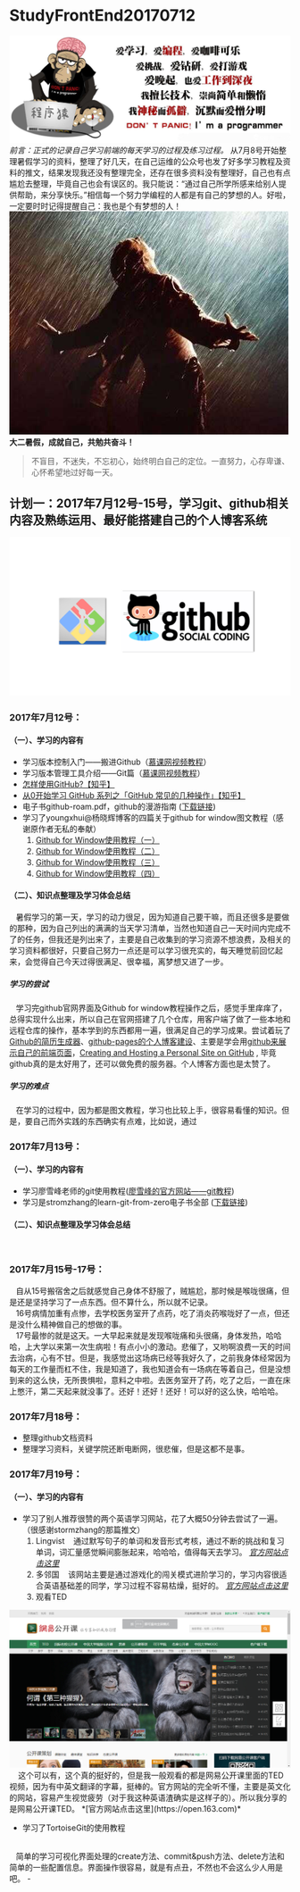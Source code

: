 # StudyFrontEnd20170712
<img src="img/001.png" title="这张图是001"/><br/>
*前言：正式的记录自己学习前端的每天学习的过程及练习过程。*
从7月8号开始整理暑假学习的资料，整理了好几天，在自己运维的公众号也发了好多学习教程及资料的推文，结果发现我还没有整理完全，还存在很多资料没有整理好，自己也有点尴尬去整理，毕竟自己也会有误区的。我只能说：“通过自己所学所感来给别人提供帮助，来分享快乐。”相信每一个努力学编程的人都是有自己的梦想的人。好啦，一定要时时记得提醒自己：我也是个有梦想的人！
<br/>
<img src="img/002.jpeg" title="这张图是002"/><br/>
**大二暑假，成就自己，共勉共奋斗！**

> 不盲目，不迷失，不忘初心，始终明白自己的定位。一直努力，心存卑谦、心怀希望地过好每一天。

## 计划一：2017年7月12号-15号，学习git、github相关内容及熟练运用、最好能搭建自己的个人博客系统
<img src="img/004.png" title="这张图是004"/>

### 2017年7月12号：
#### （一）、学习的内容有
- 学习版本控制入门——搬进Github（[慕课网视频教程](http://www.imooc.com/learn/390)）
- 学习版本管理工具介绍——Git篇（[慕课网视频教程](http://www.imooc.com/learn/208)）
- [怎样使用GitHub?【知乎】](https://www.zhihu.com/question/20070065)
- [从0开始学习 GitHub 系列之「GitHub 常见的几种操作」【知乎】](https://zhuanlan.zhihu.com/p/22874072)
- 电子书github-roam.pdf，github的漫游指南 ([下载链接](http://pan.baidu.com/s/1mikfDQK))
- 学习了youngxhui@杨晓辉博客的四篇关于github for window图文教程（感谢原作者无私的奉献）
  1. [Github for Window使用教程（一）](http://youngxhui.github.io/2016/05/03/GitHub-for-Windows%E4%BD%BF%E7%94%A8%E6%95%99%E7%A8%8B(%E4%B8%80)/)
  2. [Github for Window使用教程（二）](http://youngxhui.github.io/2016/05/13/GitHub-for-Windows%E4%BD%BF%E7%94%A8%E6%95%99%E7%A8%8B(%E4%BA%8C)/)
  3. [Github for Window使用教程（三）](http://youngxhui.github.io/2016/05/15/GitHub-for-windows%E4%BD%BF%E7%94%A8%E6%95%99%E7%A8%8B%EF%BC%88%E4%B8%89%EF%BC%89/)
  4. [Github for Window使用教程（四）](http://youngxhui.github.io/2016/08/28/GitHub-for-Windows%E4%BD%BF%E7%94%A8%E6%95%99%E7%A8%8B%EF%BC%88%E5%9B%9B%EF%BC%89/)
#### （二）、知识点整理及学习体会总结
&nbsp;&nbsp;&nbsp;暑假学习的第一天，学习的动力很足，因为知道自己要干嘛，而且还很多是要做的那种，因为自己列出的满满的当天学习清单，当然也知道自己一天时间内完成不了的任务，但我还是列出来了，主要是自己收集到的学习资源不想浪费，及相关的学习资料都很好，只要自己努力一点还是可以学习很充实的，每天睡觉前回忆起来，会觉得自己今天过得很满足、很幸福，离梦想又进了一步。
<br/>
##### 学习的尝试
&nbsp;&nbsp;&nbsp;学习完github官网界面及Github for window教程操作之后，感觉手里痒痒了，总得实现什么出来，所以自己在官网搭建了几个仓库，用客户端了做了一些本地和远程仓库的操作，基本学到的东西都用一遍，很满足自己的学习成果。尝试着玩了[Github的简历生成器](http://resume.github.io/)、[github-pages的个人博客建设](https://super456.github.io/)、主要是学会用[github来展示自己的前端页面](http://www.cnblogs.com/luozhihao/p/6081842.html)，[Creating and Hosting a Personal Site on GitHub](http://jmcglone.com/guides/github-pages/) , 毕竟github真的是太好用了，还可以做免费的服务器。个人博客方面也是太赞了。

##### 学习的难点
&nbsp;&nbsp;&nbsp;在学习的过程中，因为都是图文教程，学习也比较上手，很容易看懂的知识。但是，要自己而外实践的东西确实有点难，比如说，通过


### 2017年7月13号：
#### （一）、学习的内容有
- 学习廖雪峰老师的git使用教程([廖雪峰的官方网站——git教程](http://www.liaoxuefeng.com/wiki/0013739516305929606dd18361248578c67b8067c8c017b000))
- 学习是stromzhang的learn-git-from-zero电子书全部 ([下载链接](http://pan.baidu.com/s/1o8ukWMu))

#### （二）、知识点整理及学习体会总结
&nbsp;&nbsp;&nbsp;

### 2017年7月15号-17号：
&nbsp;&nbsp;&nbsp;自从15号搬宿舍之后就感觉自己身体不舒服了，贼尴尬，那时候是喉咙很痛，但是还是坚持学习了一点东西。但不算什么，所以就不记录。
<br/>
&nbsp;&nbsp;&nbsp;16号病情加重有点惨，去学校医务室开了点药，吃了消炎药喉咙好了一点，但还是没什么精神做自己的想做的事。
<br/>
&nbsp;&nbsp;&nbsp;17号最惨的就是这天。一大早起来就是发现喉咙痛和头很痛，身体发热，哈哈哈，上大学以来第一次生病啦！有点小小的激动。悲催了，又哟啊浪费一天的时间去治病，心有不甘。但是，我感觉出这场病已经等我好久了，之前我身体经常因为每天的工作量而杠不住，我是知道了，我也知道会有一场病在等着自己，但是没想到来的这么快，无所畏惧啦，意料之中啦。去医务室开了药，吃了之后，一直在床上憋汗，第二天起来就没事了。还好！还好！还好！可以好的这么快，哈哈哈。
### 2017年7月18号：
- 整理github文档资料
- 整理学习资料，关键学院还断电断网，很悲催，但是这都不是事。
### 2017年7月19号：
#### （一）、学习的内容有
- 学习了别人推荐很赞的两个英语学习网站，花了大概50分钟去尝试了一遍。（很感谢stormzhang的那篇推文）
   1. Lingvist
&nbsp;&nbsp;&nbsp;通过默写句子的单词和发音形式考核，通过不断的挑战和复习单词，词汇量感觉瞬间膨胀起来，哈哈哈，值得每天去学习。
  *[官方网站点击这里](http://lingvist.com)*
   2. 多邻国
&nbsp;&nbsp;&nbsp;该网站主要是通过游戏化的闯关模式进阶学习的，学习内容很适合英语基础差的同学，学习过程不容易枯燥，挺好的。 *[官方网站点击这里](http://www.duolingo.cn)*
   3. 观看TED
<img src="img/007.png" title="这张图是007"/>
<br/>
&nbsp;&nbsp;&nbsp; 这个可以有，这个真的挺好的，但是我一般观看的都是网易公开课里面的TED视频，因为有中英文翻译的字幕，挺棒的。官方网站的完全听不懂，主要是英文化的网站，容易产生视觉疲劳（对于我这种英语渣确实是这样子的）。所以我分享的是网易公开课TED。  *[官方网站点击这里](https://open.163.com)*

- 学习了TortoiseGit的使用教程
<br/>
&nbsp;&nbsp;&nbsp;简单的学习可视化界面处理的create方法、commit&push方法、delete方法和简单的一些配置信息。界面操作很容易，就是有点丑，不然也不会这么少人用是吧。
- 
